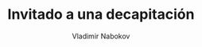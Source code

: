 ---
title: "Invitado a una decapitación"
subtitle: ""
description: ""
layout: book
author: Vladimir Nabokov
started: 2023-11-01
read: 2024-02-09
status: read
rating: 4
color: 
cover: 
pages: 224
progress: 0
link: https://en.wikipedia.org/wiki/Invitation_to_a_Beheading
---